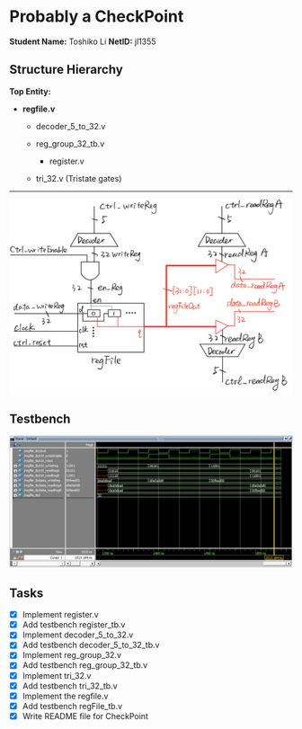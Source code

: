 # Probably a CheckPoint
**Student Name:** Toshiko Li
**NetID:** jl1355

## Structure Hierarchy
**Top Entity:**

- **regfile.v**

  - decoder_5_to_32.v

  - reg_group_32_tb.v

    - register.v

  - tri_32.v (Tristate gates)

----
<img src="Structure Diagram.jpeg" alt="Structure Diagram" style="zoom:3000%;" />



## Testbench
![Testbench Diagram](<tb Diagram.png>)


## Tasks

- [x] Implement register.v
- [x] Add testbench register_tb.v
- [x] Implement decoder_5_to_32.v
- [x] Add testbench decoder_5_to_32_tb.v
- [x] Implement reg_group_32.v
- [x] Add testbench reg_group_32_tb.v
- [x] Implement tri_32.v
- [x] Add testbench tri_32_tb.v
- [x] Implement the regfile.v
- [x] Add testbench regFile_tb.v
- [x] Write README file for CheckPoint
